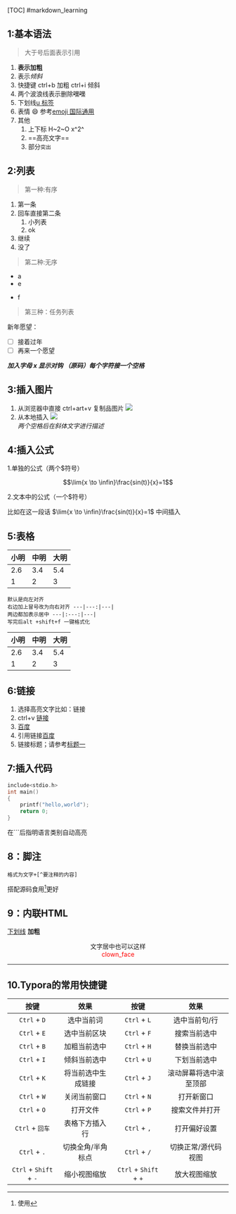 [TOC]
#markdown_learning

## 1:基本语法

> 大于号后面表示引用

1.  **表示加粗**
2. 表示*倾斜*
3. 快捷键 ctrl+b 加粗 ctrl+i 倾斜
4. 两个波浪线表示删除~~嘿嘿~~
5. 下划线<u>u 标签</u>
6. 表情 :smile: 参考[emoji 国际通用](https://emojipedia.org/apple)
7. 其他
   1. 上下标 H~2~O x^2^
   2. ==高亮文字==
   3. 部分`突出`

## 2:列表

> 第一种:有序

1. 第一条
2. 回车直接第二条
   1. 小列表
   2. ok
3. 继续
4. 没了

> 第二种:无序

- a
- e

* f

> 第三种：任务列表

新年愿望：

- [ ] 接着过年
- [ ] 再来一个愿望

**_加入字母 x 显示对钩 （原码）每个字符接一个空格_**

## 3:插入图片

1. 从浏览器中直接 ctrl+art+v 复制品图片
   ![](2024-03-05-10-24-09.png)
2. 从本地插入
   ![](b0fced9bf8864e88bb35b437b72f0c14.jpg)  
   _两个空格后在斜体文字进行描述_

## 4:插入公式

1.单独的公式（两个$符号）

$$\lim{x \to \infin}\frac{sin(t)}{x}=1$$

2.文本中的公式（一个$符号）

比如在这一段话 $\lim{x \to \infin}\frac{sin(t)}{x}=1$ 中间插入

## 5:表格

| 小明 | 中明 | 大明 |
| ---- | ---- | ---- |
| 2.6  | 3.4  | 5.4  |
| 1    | 2    | 3    |

    默认是向左对齐
    右边加上冒号改为向右对齐 ---|---:|---|
    两边都加表示居中 ---|:---:|---|
    写完后alt +shift+f 一键格式化

| 小明 | 中明 | 大明 |
| ---- | ---- | ---- |
| 2.6  | 3.4  | 5.4  |
| 1    | 2    | 3    |

## 6:链接

1. 选择高亮文字比如：链接
2. ctrl+v [链接](https://u.unipus.cn/index.html/)
3. [百度](https://baidu.com)
4. 引用链接[百度][id]
5. 链接标题；请参考[标题一](#1基本语法)

[id]: https://baidu.com

## 7:插入代码

```c
include<stdio.h>
int main()
{
    printf("hello,world");
    return 0;
}
```

在```后指明语言类别自动高亮

## 8：脚注
```
格式为文字+[^要注释的内容]
```
搭配源码食用[^食用]更好

[^食用]:使用

## 9：内联HTML

<u>下划线</u>  <b>加粗</b>
<center>文字居中也可以这样</center>
<div style="text-align:center">
  <font style="color:red">clown_face</font>
</div>

---
## 10.Typora的常用快捷键

|          按键          |        效果        |          按键          |          效果          |
| :--------------------: | :----------------: | :--------------------: | :--------------------: |
|      `Ctrl` + `D`      |     选中当前词     |      `Ctrl` + `L`      |     选中当前句/行      |
|      `Ctrl` + `E`      |    选中当前区块    |      `Ctrl` + `F`      |      搜索当前选中      |
|      `Ctrl` + `B`      |    加粗当前选中    |      `Ctrl` + `H`      |      替换当前选中      |
|      `Ctrl` + `I`      |    倾斜当前选中    |      `Ctrl` + `U`      |      下划当前选中      |
|      `Ctrl` + `K`      | 将当前选中生成链接 |      `Ctrl` + `J`      | 滚动屏幕将选中滚至顶部 |
|      `Ctrl` + `W`      |    关闭当前窗口    |      `Ctrl` + `N`      |       打开新窗口       |
|      `Ctrl` + `O`      |      打开文件      |      `Ctrl` + `P`      |     搜索文件并打开     |
|    `Ctrl` + `回车`     |   表格下方插入行   |      `Ctrl` + `,`      |      打开偏好设置      |
|      `Ctrl` + `.`      | 切换全角/半角标点  |      `Ctrl` + `/`      |  切换正常/源代码视图   |
| `Ctrl` + `Shift` + `-` |    缩小视图缩放    | `Ctrl` + `Shift` + `+` |      放大视图缩放      |
